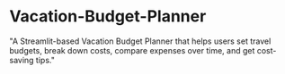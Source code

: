 # Vacation-Budget-Planner
"A Streamlit-based Vacation Budget Planner that helps users set travel budgets, break down costs, compare expenses over time, and get cost-saving tips."
